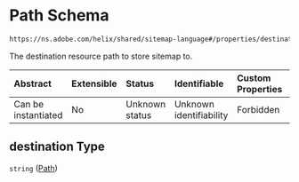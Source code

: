 # Path Schema

```txt
https://ns.adobe.com/helix/shared/sitemap-language#/properties/destination
```

The destination resource path to store sitemap to.

| Abstract            | Extensible | Status         | Identifiable            | Custom Properties | Additional Properties | Access Restrictions | Defined In                                                                           |
| :------------------ | :--------- | :------------- | :---------------------- | :---------------- | :-------------------- | :------------------ | :----------------------------------------------------------------------------------- |
| Can be instantiated | No         | Unknown status | Unknown identifiability | Forbidden         | Allowed               | none                | [sitemap-language.schema.json*](sitemap-language.schema.json "open original schema") |

## destination Type

`string` ([Path](sitemap-language-properties-path.md))
